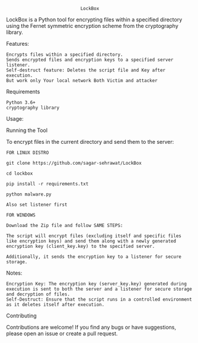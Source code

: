                                 LockBox

LockBox is a Python tool for encrypting files within a specified directory using the Fernet symmetric encryption scheme from the cryptography library.

Features:

    Encrypts files within a specified directory.
    Sends encrypted files and encryption keys to a specified server listener.
    Self-destruct feature: Deletes the script file and Key after execution.
    But work only Your local network Both Victim and attacker

Requirements

    Python 3.6+
    cryptography library



Usage:

Running the Tool

To encrypt files in the current directory and send them to the server:

    FOR LINUX DISTRO

    git clone https://github.com/sagar-sehrawat/LockBox

    cd lockbox

    pip install -r requirements.txt

    python malware.py

    Also set listener first

    FOR WINDOWS

    Download the Zip file and follow SAME STEPS:

    The script will encrypt files (excluding itself and specific files like encryption keys) and send them along with a newly generated encryption key (client_key.key) to the specified server.

    Additionally, it sends the encryption key to a listener for secure storage.


Notes:

    Encryption Key: The encryption key (server_key.key) generated during execution is sent to both the server and a listener for secure storage and decryption of files.
    Self-Destruct: Ensure that the script runs in a controlled environment as it deletes itself after execution.

Contributing

Contributions are welcome! If you find any bugs or have suggestions, please open an issue or create a pull request.
